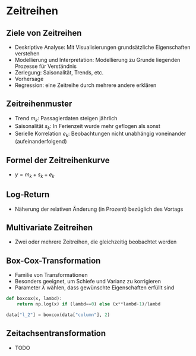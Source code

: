 # Zeitreihen

## Ziele von Zeitreihen
- Deskriptive Analyse: Mit Visualisierungen grundsätzliche Eigenschaften verstehen
- Modellierung und Interpretation: Modellierung zu Grunde liegenden Prozesse für Verständnis
- Zerlegung: Saisonalität, Trends, etc.
- Vorhersage
- Regression: eine Zeitreihe durch mehrere andere erklären

## Zeitreihenmuster
- Trend $m_k$: Passagierdaten steigen jährlich
- Saisonalität $s_k$: In Ferienzeit wurde mehr geflogen als sonst
- Serielle Korrelation $e_k$: Beobachtungen nicht unabhängig voneinander (aufeinanderfolgend)

## Formel der Zeitreihenkurve
- $y = m_k + s_k + e_k$

## Log-Return
- Näherung der relativen Änderung (in Prozent) bezüglich des Vortags

## Multivariate Zeitreihen
- Zwei oder mehrere Zeitreihen, die gleichzeitig beobachtet werden

## Box-Cox-Transformation
- Familie von Transformationen
- Besonders geeignet, um Schiefe und Varianz zu korrigieren
- Parameter $\lambda$ wählen, dass gewünschte Eigenschaften erfüllt sind

```python
def boxcox(x, lambd):
    return np.log(x) if (lambd==0) else (x**lambd-1)/lambd

data["l_2"] = boxcox(data["column"], 2)
```

## Zeitachsentransformation
- TODO
